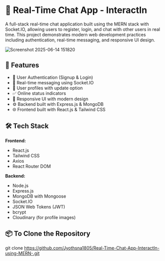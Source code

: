 # 💬 Real-Time Chat App - InteractIn

A full-stack real-time chat application built using the MERN stack with Socket.IO, allowing users to register, login, and chat with other users in real time. This project demonstrates modern web development practices including authentication, real-time messaging, and responsive UI design.

![Screenshot 2025-06-14 151820](https://github.com/user-attachments/assets/4ea58196-b3d4-4c3b-9633-d666237ddfed)

## 🚀 Features

- 🔐 User Authentication (Signup & Login)
- 📩 Real-time messaging using Socket.IO
- 👤 User profiles with update option
- ✅ Online status indicators
- 📱 Responsive UI with modern design
- ⚙️ Backend built with Express.js & MongoDB
- 🌐 Frontend built with React.js & Tailwind CSS

## 🛠️ Tech Stack

**Frontend:**
- React.js
- Tailwind CSS
- Axios
- React Router DOM

**Backend:**
- Node.js
- Express.js
- MongoDB with Mongoose
- Socket.IO
- JSON Web Tokens (JWT)
- bcrypt
- Cloudinary (for profile images)

## 📦 To Clone the Repository

git clone https://github.com/Jyothsna1805/Real-Time-Chat-App-InteractIn-using-MERN-.git







